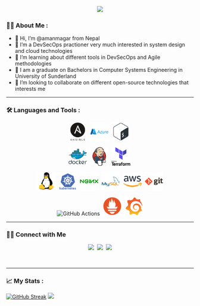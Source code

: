 

<div id="header" align="center">
  <img src="https://media.giphy.com/media/wpoLqr5FT1sY0/giphy.gif" width="300"/>
</div>



### :man_technologist: About Me :

- 👋 Hi, I’m @amanmagar from Nepal
- 👀 I’m a DevSecOps practioner very much interested in system design and cloud technologies
- 🌱 I’m learning about different tools in DevSecOps and Agile methodologies
- 🌱 I am a graduate on Bachelors in Computer Systems Engineering in University of Sunderland
- 💞️ I’m looking to collaborate on different open-source technologies that interests me


---

### :hammer_and_wrench: Languages and Tools :

<div align="center">
  <!-- Existing tools -->
  <img src="https://github.com/devicons/devicon/blob/master/icons/ansible/ansible-original-wordmark.svg" title="ansible" alt="ansible" width="50" height="50"/>&nbsp;
  <img src="https://github.com/devicons/devicon/blob/master/icons/azure/azure-original-wordmark.svg" title="azure" alt="azure" width="50" height="50"/>&nbsp;
  <img src="https://github.com/devicons/devicon/blob/master/icons/bash/bash-original.svg" title="bash" alt="bash" width="50" height="50"/>&nbsp;

  <!-- New tools -->
  <img src="https://github.com/devicons/devicon/blob/master/icons/docker/docker-original-wordmark.svg" title="Docker" alt="Docker" width="50" height="50"/>&nbsp;
  <img src="https://github.com/devicons/devicon/blob/master/icons/jenkins/jenkins-original.svg" title="Jenkins" alt="Jenkins" width="50" height="50"/>&nbsp;
  <img src="https://github.com/devicons/devicon/blob/master/icons/terraform/terraform-original-wordmark.svg" title="Terraform" alt="Terraform" width="50" height="50"/>&nbsp;
  
  
  <!-- Existing tools -->
  <img src="https://github.com/devicons/devicon/blob/master/icons/linux/linux-original.svg" title="linux" alt="linux" width="50" height="50"/>&nbsp;
  <img src="https://github.com/devicons/devicon/blob/master/icons/kubernetes/kubernetes-plain-wordmark.svg" title="kubernetes" alt="kubernetes" width="50" height="50"/>&nbsp;
  <img src="https://github.com/devicons/devicon/blob/master/icons/nginx/nginx-original.svg" title="nginx" alt="nginx" width="50" height="50"/>&nbsp;
  <img src="https://github.com/devicons/devicon/blob/master/icons/mysql/mysql-original-wordmark.svg" title="MySQL" alt="MySQL" width="50" height="50"/>&nbsp;
  <img src="https://github.com/devicons/devicon/blob/master/icons/amazonwebservices/amazonwebservices-original-wordmark.svg" title="AWS" alt="AWS" width="50" height="50"/>&nbsp;
  <img src="https://github.com/devicons/devicon/blob/master/icons/git/git-original-wordmark.svg" title="Git" alt="Git" width="50" height="50"/>
  
  <!-- Additional tools -->
  <img src="https://github.com/actions.png" title="GitHub Actions" alt="GitHub Actions" width="50" height="50"/>&nbsp;
  <img src="https://github.com/devicons/devicon/blob/master/icons/prometheus/prometheus-original.svg" title="Prometheus" alt="Prometheus" width="50" height="50"/>&nbsp;
  <img src="https://github.com/devicons/devicon/blob/master/icons/grafana/grafana-original.svg" title="Grafana" alt="Grafana" width="50" height="50"/>
</div>


<div>


---

<h3> 🤝🏻 Connect with Me </h3>

<div align="center">

<a href="https://www.instagram.com/__a.man__/" target="_blank" rel="noopener noreferrer"><img src="https://img.icons8.com/plasticine/100/000000/instagram-new.png" width="50" /></a>&nbsp;
<a href="https://www.linkedin.com/in/asm0011/" target="_blank" rel="noopener noreferrer"><img src="https://img.icons8.com/plasticine/100/000000/linkedin.png" width="50" /></a>&nbsp;
<a href="mailto:ido.aman@gmail.com" target="_blank" rel="noopener noreferrer"><img src="https://img.icons8.com/plasticine/100/000000/gmail.png"  width="50" /></a>
</div>&nbsp; 

---
  
### :chart_with_upwards_trend: My Stats :

  [![GitHub Streak](http://github-readme-streak-stats.herokuapp.com?user=amanmagar&theme=dark&count_private=true )](https://git.io/streak-stats)
<img src="https://github-readme-stats.vercel.app/api?username=amanmagar&theme=tokyonight&show_icons=true" />





<!---
amanmagar/amanmagar is a ✨ special ✨ repository because its `README.md` (this file) appears on your GitHub profile.
You can click the Preview link to take a look at your changes.
--->
